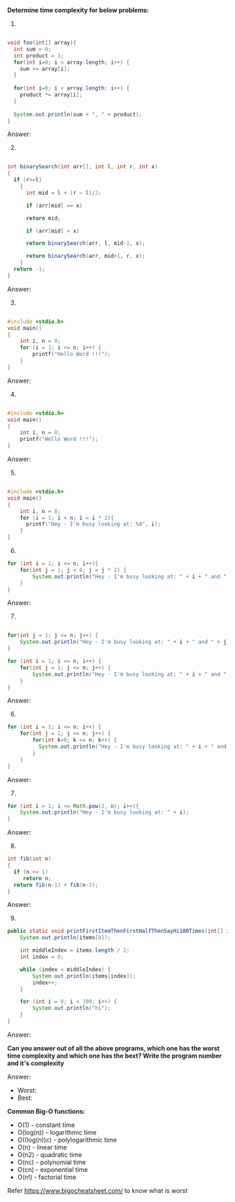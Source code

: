 
**Determine time complexity for below problems:**

1. 
```*.java

void foo(int[] array){
  int sum = 0;
  int product = 1;
  for(int i=0; i < array.length; i++) {
    sum += array[i];
  }
  
  for(int i=0; i < array.length; i++) {
    product *= array[i];
  }
  
  System.out.println(sum + ", " + product);
}

```

Answer: 


2. 
```*.java

int binarySearch(int arr[], int l, int r, int x)
{  
  if (r>=l)
    {
      int mid = l + (r – l)/2;

      if (arr[mid] == x)

      return mid;

      if (arr[mid] > x)

      return binarySearch(arr, l, mid-1, x);

      return binarySearch(arr, mid+1, r, x);
    } 
  return -1;
}

```

Answer: 

3. 
```*.c

#include <stdio.h> 
void main() 
{ 
    int i, n = 8; 
    for (i = 1; i <= n; i++) { 
        printf("Hello Word !!!"); 
    } 
} 

```

Answer: 

4. 
```*.c

#include <stdio.h> 
void main() 
{ 
    int i, n = 8; 
    printf("Hello Word !!!"); 
} 

```

Answer: 

5. 
```*.c

#include <stdio.h> 
void main() 
{ 
    int i, n = 8; 
    for (i = 1; i < n; i = i * 2){
      printf("Hey - I'm busy looking at: %d", i);
    }
} 

```

6.

```*.java
for (int i = 1; i <= n; i++){
    for(int j = 1; j < 8; j = j * 2) {
        System.out.println("Hey - I'm busy looking at: " + i + " and " + j);
    }
}
```

Answer: 

7.

```*.java

for(int j = 1; j <= n; j++) {
    System.out.println("Hey - I'm busy looking at: " + i + " and " + j);
}

for (int i = 1; i <= n; i++) {
    for(int j = 1; j <= n; j++) {
        System.out.println("Hey - I'm busy looking at: " + i + " and " + j);
    }
}
```

Answer: 

6.

```*.java
for (int i = 1; i <= n; i++) {
    for(int j = 1; j <= n; j++) {
        for(int k=0; k <= n; k++) {
          System.out.println("Hey - I'm busy looking at: " + i + " and " + j + " and " + k);
        }
    }
}
```

Answer: 

7.

```*.java
for (int i = 1; i <= Math.pow(2, n); i++){
    System.out.println("Hey - I'm busy looking at: " + i);
}
```

Answer: 

8.

```*.java
int fib(int n) 
{ 
  if (n <= 1) 
     return n; 
  return fib(n-1) + fib(n-2); 
} 
```

Answer: 

9.

```*.java
public static void printFirstItemThenFirstHalfThenSayHi100Times(int[] items) {
    System.out.println(items[0]);

    int middleIndex = items.length / 2;
    int index = 0;

    while (index < middleIndex) {
        System.out.println(items[index]);
        index++;
    }

    for (int i = 0; i < 100; i++) {
        System.out.println("hi");
    }
}
```

Answer: 


**Can you answer out of all the above programs, which one has the worst time complexity and which one has the bext?
Write the program number and it's complexity**

Answer:
- Worst:
- Best: 


**Common Big-O functions:**
- O(1) - constant time
- O(log(n)) - logarithmic time
- O((log(n))c) - polylogarithmic time
- O(n) - linear time
- O(n2) - quadratic time
- O(nc) - polynomial time
- O(cn) - exponential time
- O(n!) - factorial time

Refer https://www.bigocheatsheet.com/ to know what is worst
